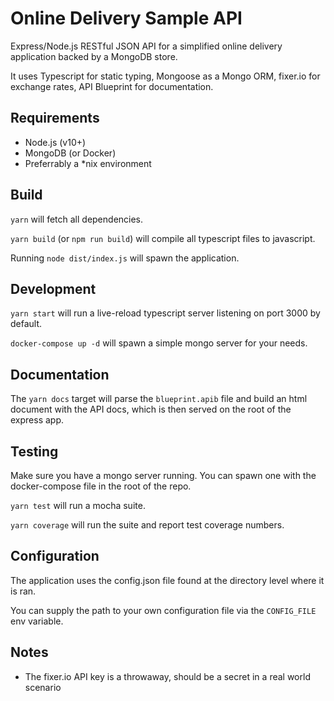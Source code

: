 # Online Delivery Sample API

Express/Node.js RESTful JSON API for a simplified online delivery application backed by a MongoDB store.

It uses Typescript for static typing, Mongoose as a Mongo ORM, fixer.io for exchange rates, API Blueprint for documentation.

## Requirements

- Node.js (v10+)
- MongoDB (or Docker)
- Preferrably a *nix environment

## Build

`yarn` will fetch all dependencies.

`yarn build` (or `npm run build`) will compile all typescript files to javascript.

Running `node dist/index.js` will spawn the application.

## Development

`yarn start` will run a live-reload typescript server listening on port 3000 by default.

`docker-compose up -d` will spawn a simple mongo server for your needs.

## Documentation

The `yarn docs` target will parse the `blueprint.apib` file and build an html document with the API docs, which is then served on the root of the express app.

## Testing

Make sure you have a mongo server running. You can spawn one with the docker-compose file in the root of the repo.

`yarn test` will run a mocha suite.

`yarn coverage` will run the suite and report test coverage numbers.

## Configuration

The application uses the config.json file found at the directory level where it is ran.

You can supply the path to your own configuration file via the `CONFIG_FILE` env variable.

## Notes

- The fixer.io API key is a throwaway, should be a secret in a real world scenario 